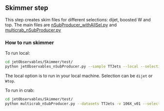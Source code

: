 ## Skimmer step

This step creates skim files for different selections: dijet, boosted W and top. The main files are [nSubProducer_withAllSel.py](python/nSubProducer_withAllSel.py) and [multicrab_nSubProducer.py](test/multicrab_nSubProducer.py)

### How to run skimmer

To run local:
```bash
cd jetObservables/Skimmer/test/
python jetObservables_nSubProducer.py --sample TTJets --local --selection dijet
```
The local option is to run in your local machine. Selection can be `dijet` or `Wtop`.

To run in crab:
```bash
cd jetObservables/Skimmer/test/
python multicrab_nSubProducer.py --datasets TTJets -v 106X_v01 --selection dijet
```
